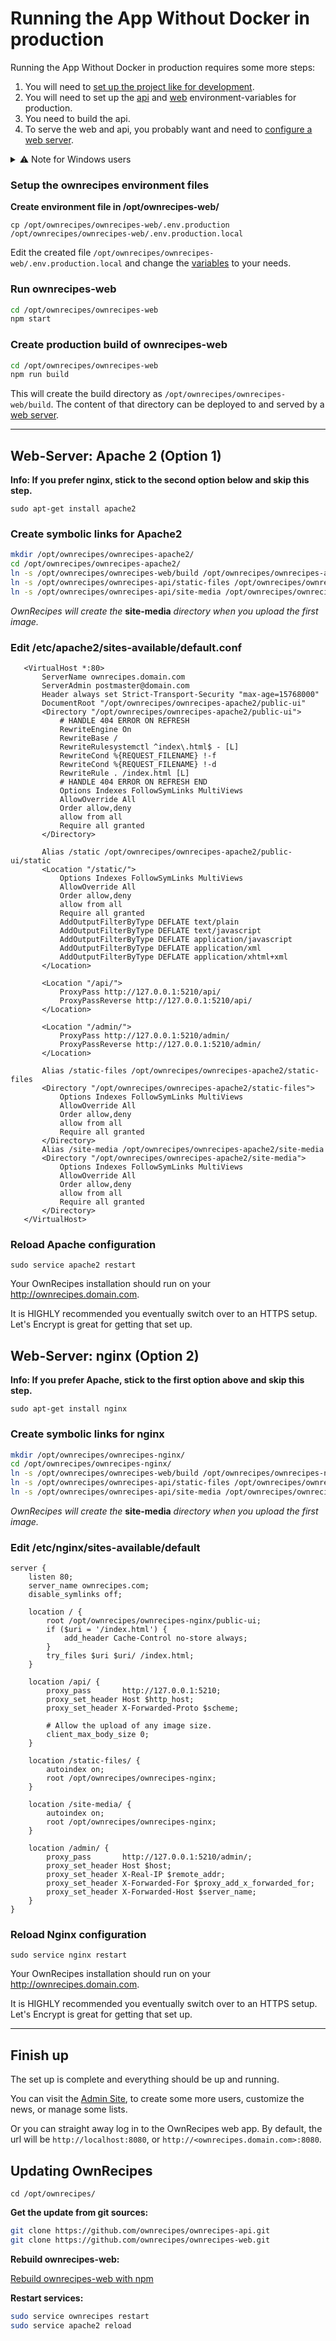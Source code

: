 # Running the App Without Docker in production

Running the App Without Docker in production requires some more steps:
1. You will need to [set up the project like for development](Running_the_App_Without_Docker_in_dev.md).
2. You will need to set up the [api](Running_the_App_Without_Docker_in_dev.md#setup-the-files) and [web](#setup-the-ownrecipes-environment-files) environment-variables for production.
3. You need to build the api.
4. To serve the web and api, you probably want and need to [configure a web server](#web-server-apache-2-option-1).

<details>
  <summary>⚠ Note for Windows users</summary>
  <p>
    This documentation is written for Linux-based systems.
    This documentation will not work with Windows, and you will have a hard time to get the set up done on Windows.
  </p>
  <p>
    Your best bet is to use Linux, or docker.
  </p>
</details>

### Setup the ownrecipes environment files

**Create environment file in /opt/ownrecipes-web/**

`cp /opt/ownrecipes/ownrecipes-web/.env.production /opt/ownrecipes/ownrecipes-web/.env.production.local`

Edit the created file `/opt/ownrecipes/ownrecipes-web/.env.production.local` and change the [variables](Setting_up_env_file.md) to your needs.

### Run ownrecipes-web

```bash
cd /opt/ownrecipes/ownrecipes-web
npm start
```

### Create production build of ownrecipes-web

```bash
cd /opt/ownrecipes/ownrecipes-web
npm run build
```

This will create the build directory as `/opt/ownrecipes/ownrecipes-web/build`.
The content of that directory can be deployed to and served by a [web server](#web-server-apache-2-option-1).

<hr />


## Web-Server: Apache 2 (Option 1)

**Info: If you prefer nginx, stick to the second option below and skip this step.**

`sudo apt-get install apache2`

### Create symbolic links for Apache2

```bash
mkdir /opt/ownrecipes/ownrecipes-apache2/
cd /opt/ownrecipes/ownrecipes-apache2/
ln -s /opt/ownrecipes/ownrecipes-web/build /opt/ownrecipes/ownrecipes-apache2/public-ui
ln -s /opt/ownrecipes/ownrecipes-api/static-files /opt/ownrecipes/ownrecipes-apache2/static-files
ln -s /opt/ownrecipes/ownrecipes-api/site-media /opt/ownrecipes/ownrecipes-apache2/site-media
```

*OwnRecipes will create the* **site-media** *directory when you upload the first image.*

### Edit /etc/apache2/sites-available/default.conf


```
   <VirtualHost *:80>
       ServerName ownrecipes.domain.com
       ServerAdmin postmaster@domain.com
       Header always set Strict-Transport-Security "max-age=15768000"
       DocumentRoot "/opt/ownrecipes/ownrecipes-apache2/public-ui"
       <Directory "/opt/ownrecipes/ownrecipes-apache2/public-ui">
           # HANDLE 404 ERROR ON REFRESH
           RewriteEngine On
           RewriteBase /
           RewriteRulesystemctl ^index\.html$ - [L]
           RewriteCond %{REQUEST_FILENAME} !-f
           RewriteCond %{REQUEST_FILENAME} !-d
           RewriteRule . /index.html [L]
           # HANDLE 404 ERROR ON REFRESH END
           Options Indexes FollowSymLinks MultiViews
           AllowOverride All
           Order allow,deny
           allow from all
           Require all granted
       </Directory>

       Alias /static /opt/ownrecipes/ownrecipes-apache2/public-ui/static
       <Location "/static/">
           Options Indexes FollowSymLinks MultiViews
           AllowOverride All
           Order allow,deny
           allow from all
           Require all granted
           AddOutputFilterByType DEFLATE text/plain
           AddOutputFilterByType DEFLATE text/javascript
           AddOutputFilterByType DEFLATE application/javascript
           AddOutputFilterByType DEFLATE application/xml
           AddOutputFilterByType DEFLATE application/xhtml+xml
       </Location>

       <Location "/api/">
           ProxyPass http://127.0.0.1:5210/api/
           ProxyPassReverse http://127.0.0.1:5210/api/
       </Location>

       <Location "/admin/">
           ProxyPass http://127.0.0.1:5210/admin/
           ProxyPassReverse http://127.0.0.1:5210/admin/
       </Location>

       Alias /static-files /opt/ownrecipes/ownrecipes-apache2/static-files
       <Directory "/opt/ownrecipes/ownrecipes-apache2/static-files">
           Options Indexes FollowSymLinks MultiViews
           AllowOverride All
           Order allow,deny
           allow from all
           Require all granted
       </Directory>
       Alias /site-media /opt/ownrecipes/ownrecipes-apache2/site-media
       <Directory "/opt/ownrecipes/ownrecipes-apache2/site-media">
           Options Indexes FollowSymLinks MultiViews
           AllowOverride All
           Order allow,deny
           allow from all
           Require all granted
       </Directory>
   </VirtualHost>
```

### Reload Apache configuration

`sudo service apache2 restart`

Your OwnRecipes installation should run on your http://ownrecipes.domain.com.

It is HIGHLY recommended you eventually switch over to an HTTPS setup. Let's Encrypt is great for getting that set up.

## Web-Server: nginx (Option 2)

**Info: If you prefer Apache, stick to the first option above and skip this step.**

`sudo apt-get install nginx`

### Create symbolic links for nginx

```bash
mkdir /opt/ownrecipes/ownrecipes-nginx/
cd /opt/ownrecipes/ownrecipes-nginx/
ln -s /opt/ownrecipes/ownrecipes-web/build /opt/ownrecipes/ownrecipes-nginx/public-ui
ln -s /opt/ownrecipes/ownrecipes-api/static-files /opt/ownrecipes/ownrecipes-nginx/static-files
ln -s /opt/ownrecipes/ownrecipes-api/site-media /opt/ownrecipes/ownrecipes-nginx/site-media
```

*OwnRecipes will create the* **site-media** *directory when you upload the first image.*

### Edit /etc/nginx/sites-available/default

```
server {
    listen 80;
    server_name ownrecipes.com;
    disable_symlinks off;

    location / {
        root /opt/ownrecipes/ownrecipes-nginx/public-ui;
        if ($uri = '/index.html') {
            add_header Cache-Control no-store always;
        }
        try_files $uri $uri/ /index.html;
    }

    location /api/ {
        proxy_pass       http://127.0.0.1:5210;
        proxy_set_header Host $http_host;
        proxy_set_header X-Forwarded-Proto $scheme;

        # Allow the upload of any image size.
        client_max_body_size 0;
    }

    location /static-files/ {
        autoindex on;
        root /opt/ownrecipes/ownrecipes-nginx;
    }

    location /site-media/ {
        autoindex on;
        root /opt/ownrecipes/ownrecipes-nginx;
    }

    location /admin/ {
        proxy_pass       http://127.0.0.1:5210/admin/;
        proxy_set_header Host $host;
        proxy_set_header X-Real-IP $remote_addr;
        proxy_set_header X-Forwarded-For $proxy_add_x_forwarded_for;
        proxy_set_header X-Forwarded-Host $server_name;
    }
}
```

### Reload Nginx configuration

`sudo service nginx restart`

Your OwnRecipes installation should run on your http://ownrecipes.domain.com.

It is HIGHLY recommended you eventually switch over to an HTTPS setup. Let's Encrypt is great for getting that set up.

<hr />

## Finish up

The set up is complete and everything should be up and running.

You can visit the [Admin Site](Admin_site.md), to create some more users, customize the news, or manage some lists.

Or you can straight away log in to the OwnRecipes web app. By default, the url will be `http://localhost:8080`, or `http://<ownrecipes.domain.com>:8080`.

## Updating OwnRecipes

`cd /opt/ownrecipes/`

**Get the update from git sources:**

```bash
git clone https://github.com/ownrecipes/ownrecipes-api.git
git clone https://github.com/ownrecipes/ownrecipes-web.git
```

**Rebuild ownrecipes-web:**

[Rebuild ownrecipes-web with npm](#create-production-build-of-ownrecipes-web)

**Restart services:**

```bash
sudo service ownrecipes restart
sudo service apache2 reload
```
